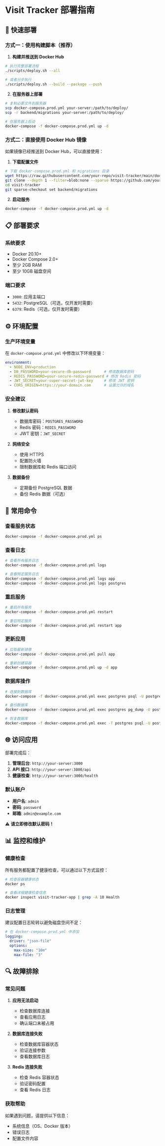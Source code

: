 # Visit Tracker 部署指南

## 🚀 快速部署

### 方式一：使用构建脚本（推荐）

1. **构建并推送到 Docker Hub**
```bash
# 执行完整部署流程
./scripts/deploy.sh --all

# 或者分步执行
./scripts/deploy.sh --build --package --push
```

2. **在服务器上部署**
```bash
# 复制必要文件到服务器
scp docker-compose.prod.yml your-server:/path/to/deploy/
scp -r backend/migrations your-server:/path/to/deploy/

# 在服务器上启动
docker-compose -f docker-compose.prod.yml up -d
```

### 方式二：直接使用 Docker Hub 镜像

如果镜像已经推送到 Docker Hub，可以直接使用：

1. **下载配置文件**
```bash
# 下载 docker-compose.prod.yml 和 migrations 目录
wget https://raw.githubusercontent.com/your-repo/visit-tracker/main/docker-compose.prod.yml
git clone --depth 1 --filter=blob:none --sparse https://github.com/your-repo/visit-tracker.git
cd visit-tracker
git sparse-checkout set backend/migrations
```

2. **启动服务**
```bash
docker-compose -f docker-compose.prod.yml up -d
```

## 📋 部署要求

### 系统要求
- Docker 20.10+
- Docker Compose 2.0+
- 至少 2GB RAM
- 至少 10GB 磁盘空间

### 端口要求
- `3000`: 应用主端口
- `5432`: PostgreSQL（可选，仅开发时需要）
- `6379`: Redis（可选，仅开发时需要）

## ⚙️ 环境配置

### 生产环境变量

在 `docker-compose.prod.yml` 中修改以下环境变量：

```yaml
environment:
  - NODE_ENV=production
  - DB_PASSWORD=your-secure-db-password      # 修改数据库密码
  - REDIS_PASSWORD=your-secure-redis-password # 修改 Redis 密码
  - JWT_SECRET=your-super-secret-jwt-key     # 修改 JWT 密钥
  - CORS_ORIGIN=https://your-domain.com      # 设置允许的域名
```

### 安全建议

1. **修改默认密码**
   - 数据库密码：`POSTGRES_PASSWORD`
   - Redis 密码：`REDIS_PASSWORD`
   - JWT 密钥：`JWT_SECRET`

2. **网络安全**
   - 使用 HTTPS
   - 配置防火墙
   - 限制数据库和 Redis 端口访问

3. **数据备份**
   - 定期备份 PostgreSQL 数据
   - 备份 Redis 数据（可选）

## 🔧 常用命令

### 查看服务状态
```bash
docker-compose -f docker-compose.prod.yml ps
```

### 查看日志
```bash
# 查看所有服务日志
docker-compose -f docker-compose.prod.yml logs

# 查看特定服务日志
docker-compose -f docker-compose.prod.yml logs app
docker-compose -f docker-compose.prod.yml logs postgres
```

### 重启服务
```bash
# 重启所有服务
docker-compose -f docker-compose.prod.yml restart

# 重启特定服务
docker-compose -f docker-compose.prod.yml restart app
```

### 更新应用
```bash
# 拉取最新镜像
docker-compose -f docker-compose.prod.yml pull app

# 重新创建容器
docker-compose -f docker-compose.prod.yml up -d app
```

### 数据库操作
```bash
# 连接到数据库
docker-compose -f docker-compose.prod.yml exec postgres psql -U postgres -d visit_tracker

# 备份数据库
docker-compose -f docker-compose.prod.yml exec postgres pg_dump -U postgres visit_tracker > backup.sql

# 恢复数据库
docker-compose -f docker-compose.prod.yml exec -T postgres psql -U postgres visit_tracker < backup.sql
```

## 🌐 访问应用

部署完成后：

1. **管理后台**: `http://your-server:3000`
2. **API 接口**: `http://your-server:3000/api`
3. **健康检查**: `http://your-server:3000/health`

### 默认账户
- **用户名**: `admin`
- **密码**: `password`
- **邮箱**: `admin@example.com`

⚠️ **请立即修改默认密码！**

## 📊 监控和维护

### 健康检查
所有服务都配置了健康检查，可以通过以下方式监控：

```bash
# 检查容器健康状态
docker ps

# 查看详细健康检查信息
docker inspect visit-tracker-app | grep -A 10 Health
```

### 日志管理
建议配置日志轮转以避免磁盘空间不足：

```yaml
# 在 docker-compose.prod.yml 中添加
logging:
  driver: "json-file"
  options:
    max-size: "10m"
    max-file: "3"
```

## 🔍 故障排除

### 常见问题

1. **应用无法启动**
   - 检查数据库连接
   - 查看应用日志
   - 确认端口未被占用

2. **数据库连接失败**
   - 检查数据库容器状态
   - 验证连接参数
   - 查看数据库日志

3. **Redis 连接失败**
   - 检查 Redis 容器状态
   - 验证密码配置
   - 查看 Redis 日志

### 获取帮助
如果遇到问题，请提供以下信息：
- 系统信息（OS、Docker 版本）
- 错误日志
- 配置文件内容
